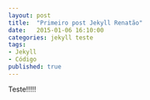 ```yaml
---
layout: post
title:  "Primeiro post Jekyll Renatão"
date:   2015-01-06 16:10:00
categories: jekyll teste
tags:
- Jekyll
- Código
published: true
---
```

Teste!!!!!



